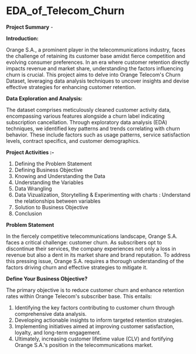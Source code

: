 # EDA_of_Telecom_Churn

**Project Summary** -

**Introduction:**

Orange S.A., a prominent player in the telecommunications industry, faces the challenge of retaining its customer base amidst fierce competition and evolving consumer preferences. In an era where customer retention directly impacts revenue and market share, understanding the factors influencing churn is crucial. This project aims to delve into Orange Telecom's Churn Dataset, leveraging data analysis techniques to uncover insights and devise effective strategies for enhancing customer retention.

**Data Exploration and Analysis:**

The dataset comprises meticulously cleaned customer activity data, encompassing various features alongside a churn label indicating subscription cancellation. Through exploratory data analysis (EDA) techniques, we identified key patterns and trends correlating with churn behavior. These include factors such as usage patterns, service satisfaction levels, contract specifics, and customer demographics.

**Project Activities :-**

1. Defining the Problem Statement
2. Defining Business Objective
3. Knowing and Understanding the Data
4. Understanding the Variables
5. Data Wrangling
6. Data Vizualization, Storytelling & Experimenting with charts : Understand the relationships between variables
7. Solution to Business Objective
8. Conclusion

**Problem Statement**

In the fiercely competitive telecommunications landscape, Orange S.A. faces a critical challenge: customer churn. As subscribers opt to discontinue their services, the company experiences not only a loss in revenue but also a dent in its market share and brand reputation. To address this pressing issue, Orange S.A. requires a thorough understanding of the factors driving churn and effective strategies to mitigate it.

**Define Your Business Objective?**

The primary objective is to reduce customer churn and enhance retention rates within Orange Telecom's subscriber base. This entails:

1. Identifying the key factors contributing to customer churn through comprehensive data analysis.
2. Developing actionable insights to inform targeted retention strategies.
3. Implementing initiatives aimed at improving customer satisfaction, loyalty, and long-term engagement.
4. Ultimately, increasing customer lifetime value (CLV) and fortifying Orange S.A.'s position in the telecommunications market.
